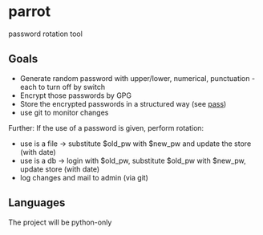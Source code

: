 parrot
======

password rotation tool

Goals
-----

  *  Generate random password with upper/lower, numerical, punctuation - each to turn off by switch
  *  Encrypt those passwords by GPG
  *  Store the encrypted passwords in a structured way (see [pass](http://zx2c4.com/projects/password-store/))
  *  use git to monitor changes

Further: If the use of a password is given, perform rotation:

  *  use is a file -> substitute $old_pw with $new_pw and update the store (with date)
  *  use is a db -> login with $old_pw, substitute $old_pw with $new_pw, update store (with date)
  *  log changes and mail to admin (via git)

Languages
---------
The project will be python-only


